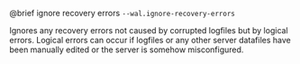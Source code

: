 

@brief ignore recovery errors
`--wal.ignore-recovery-errors`

Ignores any recovery errors not caused by corrupted logfiles but by
logical
errors. Logical errors can occur if logfiles or any other server datafiles
have been manually edited or the server is somehow misconfigured.

